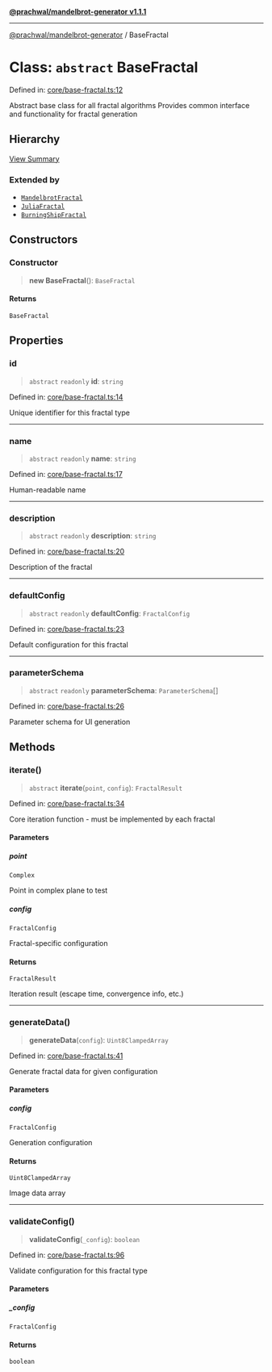 [**@prachwal/mandelbrot-generator v1.1.1**](../README.md)

***

[@prachwal/mandelbrot-generator](../globals.md) / BaseFractal

# Class: `abstract` BaseFractal

Defined in: [core/base-fractal.ts:12](https://github.com/prachwal/mandelbrot-generator/blob/da157e1b866785501d38ccb7552859d4482dd1a8/src/core/base-fractal.ts#L12)

Abstract base class for all fractal algorithms
Provides common interface and functionality for fractal generation

## Hierarchy

[View Summary](../hierarchy.md)

### Extended by

- [`MandelbrotFractal`](MandelbrotFractal.md)
- [`JuliaFractal`](JuliaFractal.md)
- [`BurningShipFractal`](BurningShipFractal.md)

## Constructors

### Constructor

> **new BaseFractal**(): `BaseFractal`

#### Returns

`BaseFractal`

## Properties

### id

> `abstract` `readonly` **id**: `string`

Defined in: [core/base-fractal.ts:14](https://github.com/prachwal/mandelbrot-generator/blob/da157e1b866785501d38ccb7552859d4482dd1a8/src/core/base-fractal.ts#L14)

Unique identifier for this fractal type

***

### name

> `abstract` `readonly` **name**: `string`

Defined in: [core/base-fractal.ts:17](https://github.com/prachwal/mandelbrot-generator/blob/da157e1b866785501d38ccb7552859d4482dd1a8/src/core/base-fractal.ts#L17)

Human-readable name

***

### description

> `abstract` `readonly` **description**: `string`

Defined in: [core/base-fractal.ts:20](https://github.com/prachwal/mandelbrot-generator/blob/da157e1b866785501d38ccb7552859d4482dd1a8/src/core/base-fractal.ts#L20)

Description of the fractal

***

### defaultConfig

> `abstract` `readonly` **defaultConfig**: `FractalConfig`

Defined in: [core/base-fractal.ts:23](https://github.com/prachwal/mandelbrot-generator/blob/da157e1b866785501d38ccb7552859d4482dd1a8/src/core/base-fractal.ts#L23)

Default configuration for this fractal

***

### parameterSchema

> `abstract` `readonly` **parameterSchema**: `ParameterSchema`[]

Defined in: [core/base-fractal.ts:26](https://github.com/prachwal/mandelbrot-generator/blob/da157e1b866785501d38ccb7552859d4482dd1a8/src/core/base-fractal.ts#L26)

Parameter schema for UI generation

## Methods

### iterate()

> `abstract` **iterate**(`point`, `config`): `FractalResult`

Defined in: [core/base-fractal.ts:34](https://github.com/prachwal/mandelbrot-generator/blob/da157e1b866785501d38ccb7552859d4482dd1a8/src/core/base-fractal.ts#L34)

Core iteration function - must be implemented by each fractal

#### Parameters

##### point

`Complex`

Point in complex plane to test

##### config

`FractalConfig`

Fractal-specific configuration

#### Returns

`FractalResult`

Iteration result (escape time, convergence info, etc.)

***

### generateData()

> **generateData**(`config`): `Uint8ClampedArray`

Defined in: [core/base-fractal.ts:41](https://github.com/prachwal/mandelbrot-generator/blob/da157e1b866785501d38ccb7552859d4482dd1a8/src/core/base-fractal.ts#L41)

Generate fractal data for given configuration

#### Parameters

##### config

`FractalConfig`

Generation configuration

#### Returns

`Uint8ClampedArray`

Image data array

***

### validateConfig()

> **validateConfig**(`_config`): `boolean`

Defined in: [core/base-fractal.ts:96](https://github.com/prachwal/mandelbrot-generator/blob/da157e1b866785501d38ccb7552859d4482dd1a8/src/core/base-fractal.ts#L96)

Validate configuration for this fractal type

#### Parameters

##### \_config

`FractalConfig`

#### Returns

`boolean`
